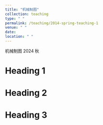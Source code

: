 ```yaml
---
title: "机械制图"
collection: teaching
type: " "
permalink: /teaching/2014-spring-teaching-1
venue: " "
date:  
location: " "
---
```


机械制图 2024 秋

Heading 1
======

Heading 2
======

Heading 3
======
